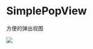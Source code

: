 # SimplePopView
方便的弹出视图  <br>

![](https://github.com/shengpeng3344/SimplePopView/blob/master/popViewGif.gif)


